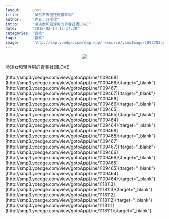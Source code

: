```yaml
---
layout:     post
title:      "虽然不爽但还是喜欢你"
author:     "作者：齐木优"
intro:      "冷淡女和轻浮男的青春社团LOVE"
date:       "2018-02-14 12:17:20"
categories: "喜欢"
tags:       "喜欢"
image:      "http://smp.yoedge.com/smp-app/resource/viewImage/1003783appline.png"
---
```

<div style="text-align: center">
<p><img src="http://smp.yoedge.com/smp-app/resource/viewImage/1003783appline.png"/></p>
</div>
<p class="post-meta">
<span>冷淡女和轻浮男的青春社团LOVE</span>
</p>
[http://smp3.yoedge.com/view/gotoAppLine/1109468](http://smp3.yoedge.com/view/gotoAppLine/1109468){:target="_blank"}
[http://smp3.yoedge.com/view/gotoAppLine/1109467](http://smp3.yoedge.com/view/gotoAppLine/1109467){:target="_blank"}
[http://smp3.yoedge.com/view/gotoAppLine/1109466](http://smp3.yoedge.com/view/gotoAppLine/1109466){:target="_blank"}
[http://smp3.yoedge.com/view/gotoAppLine/1109465](http://smp3.yoedge.com/view/gotoAppLine/1109465){:target="_blank"}
[http://smp3.yoedge.com/view/gotoAppLine/1109464](http://smp3.yoedge.com/view/gotoAppLine/1109464){:target="_blank"}
[http://smp3.yoedge.com/view/gotoAppLine/1109468](http://smp3.yoedge.com/view/gotoAppLine/1109468){:target="_blank"}
[http://smp3.yoedge.com/view/gotoAppLine/1109467](http://smp3.yoedge.com/view/gotoAppLine/1109467){:target="_blank"}
[http://smp3.yoedge.com/view/gotoAppLine/1109466](http://smp3.yoedge.com/view/gotoAppLine/1109466){:target="_blank"}
[http://smp3.yoedge.com/view/gotoAppLine/1109465](http://smp3.yoedge.com/view/gotoAppLine/1109465){:target="_blank"}
[http://smp3.yoedge.com/view/gotoAppLine/1109464](http://smp3.yoedge.com/view/gotoAppLine/1109464){:target="_blank"}
[http://smp3.yoedge.com/view/gotoAppLine/1118113](http://smp3.yoedge.com/view/gotoAppLine/1118113){:target="_blank"}
[http://smp3.yoedge.com/view/gotoAppLine/1118112](http://smp3.yoedge.com/view/gotoAppLine/1118112){:target="_blank"}
[http://smp3.yoedge.com/view/gotoAppLine/1118111](http://smp3.yoedge.com/view/gotoAppLine/1118111){:target="_blank"}


